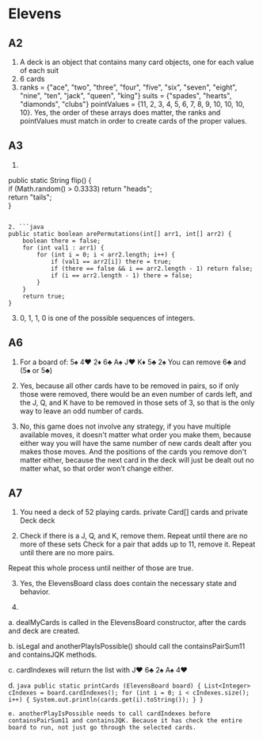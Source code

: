 # Elevens

## A2

1. A deck is an object that contains many card objects, one for each value of each suit
2. 6 cards
3. ranks = {"ace", "two", "three", "four", "five", "six", "seven", "eight", "nine", "ten", "jack", "queen", "king"}
suits = {"spades", "hearts", "diamonds", "clubs"}
pointValues = {11, 2, 3, 4, 5, 6, 7, 8, 9, 10, 10, 10, 10}.
Yes, the order of these arrays does matter, the ranks and pointValues must match in order to create cards of the proper values. 

## A3

1. ```java
public static String flip() {  
	if (Math.random() > 0.3333) return "heads";  
	return "tails";  
}
```

2. ```java
public static boolean arePermutations(int[] arr1, int[] arr2) {  
	boolean there = false;
	for (int val1 : arr1) {
		for (int i = 0; i < arr2.length; i++) {
			if (val1 == arr2[i]) there = true;
			if (there == false && i == arr2.length - 1) return false;
			if (i == arr2.length - 1) there = false;
		}
	}
	return true;
}
```

3. 0, 1, 1, 0 is one of the possible sequences of integers.

## A6

1. For a board of: 5♠ 4♥ 2♦ 6♣ A♠ J♥ K♦ 5♣ 2♠
You can remove 6♣ and (5♠ or 5♣)

2. Yes, because all other cards have to be removed in pairs, so if only those were removed, there would be an even number of cards left, and the J, Q, and K have to be removed in those sets of 3, so that is the only way to leave an odd number of cards.

3. No, this game does not involve any strategy, if you have multiple available moves, it doesn't matter what order you make them, because either way you will have the same number of new cards dealt after you makes those moves. And the positions of the cards you remove don't matter either, because the next card in the deck will just be dealt out no matter what, so that order won't change either.

## A7

1. You need a deck of 52 playing cards.
private Card[] cards and private Deck deck

2. Check if there is a J, Q, and K, remove them.
Repeat until there are no more of these sets
Check for a pair that adds up to 11, remove it.
Repeat until there are no more pairs.

Repeat this whole process until neither of those are true.

3. Yes, the ElevensBoard class does contain the necessary state and behavior.

4.
  a. dealMyCards is called in the ElevensBoard constructor, after the cards and deck are created.

  b. isLegal and anotherPlayIsPossible() should call the containsPairSum11 and containsJQK methods.

  c. cardIndexes will return the list with J♥ 6♣ 2♠ A♠ 4♥

  d. ```java
  public static printCards (ElevensBoard board) {
		List<Integer> cIndexes = board.cardIndexes();
		for (int i = 0; i < cIndexes.size(); i++) {
			System.out.println(cards.get(i).toString());
		}
	}
	```

	e. anotherPlayIsPossible needs to call cardIndexes before containsPairSum11 and containsJQK. Because it has check the entire board to run, not just go through the selected cards.

